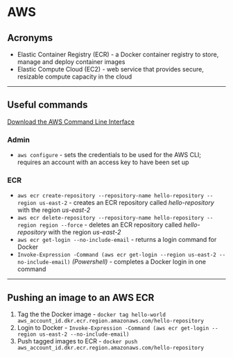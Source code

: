 # AWS

## Acronyms

* Elastic Container Registry (ECR) - a Docker container registry to store, manage and deploy container images
* Elastic Compute Cloud (EC2) - web service that provides secure, resizable compute capacity in the cloud

----

## Useful commands

[Download the AWS Command Line Interface](https://aws.amazon.com/cli/)

### Admin

* `aws configure` - sets the credentials to be used for the AWS CLI; requires an account with an access key to have been set up

### ECR

* `aws ecr create-repository --repository-name hello-repository --region us-east-2` - creates an ECR repository called *hello-repository* with the region *us-east-2*
* `aws ecr delete-repository --repository-name hello-repository --region region --force` -  deletes an ECR repository called *hello-repository* with the region *us-east-2*
* `aws ecr get-login --no-include-email` - returns a login command for Docker
* `Invoke-Expression -Command (aws ecr get-login --region us-east-2 --no-include-email)` *(Powershell)* - completes a Docker login in one command

----

## Pushing an image to an AWS ECR

1. Tag the the Docker image - `docker tag hello-world aws_account_id.dkr.ecr.region.amazonaws.com/hello-repository`
1. Login to Docker - `Invoke-Expression -Command (aws ecr get-login --region us-east-2 --no-include-email)`
1. Push tagged images to ECR - `docker push aws_account_id.dkr.ecr.region.amazonaws.com/hello-repository`
